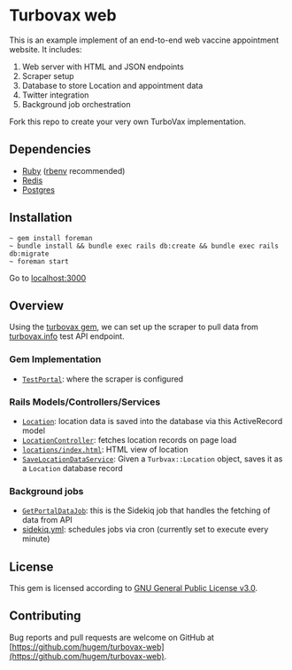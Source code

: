 # Turbovax web

This is an example implement of an end-to-end web vaccine appointment website. It includes:

1) Web server with HTML and JSON endpoints
2) Scraper setup
3) Database to store Location and appointment data
4) Twitter integration
5) Background job orchestration

Fork this repo to create your very own TurboVax implementation.

## Dependencies

* [Ruby](https://www.ruby-lang.org/en/downloads/) ([rbenv](https://github.com/rbenv/rbenv) recommended)
* [Redis](https://redis.io/topics/quickstart)
* [Postgres](https://www.postgresql.org/download/)

## Installation

```
~ gem install foreman
~ bundle install && bundle exec rails db:create && bundle exec rails db:migrate
~ foreman start
```

Go to [localhost:3000](http://localhost:3000/)
## Overview
Using the [turbovax gem](https://github.com/hugem/turbovax-gem), we can set up the scraper to pull data from [turbovax.info](http://api.turbovax.info/v1/test.json) test API endpoint.
### Gem Implementation
* [`TestPortal`](https://github.com/hugem/turbovax-web/blob/main/app/models/portals/test_portal.rb): where the scraper is configured
### Rails Models/Controllers/Services
* [`Location`](https://github.com/hugem/turbovax-web/blob/main/app/models/location.rb): location data is saved into the database via this ActiveRecord model
* [`LocationController`](https://github.com/hugem/turbovax-web/blob/main/app/controllers/locations_controller.rb): fetches location records on page load
* [`locations/index.html`](https://github.com/hugem/turbovax-web/blob/main/app/views/locations/index.html.erb): HTML view of location
* [`SaveLocationDataService`](https://github.com/hugem/turbovax-web/blob/main/app/services/save_location_data_service.rb): Given a `Turbvax::Location` object, saves it as a `Location` database record
### Background jobs
* [`GetPortalDataJob`](https://github.com/hugem/turbovax-web/blob/main/app/jobs/get_portal_data_job.rb): this is the Sidekiq job that handles the fetching of data from API
* [sidekiq.yml](https://github.com/hugem/turbovax-web/blob/main/config/sidekiq.yml): schedules jobs via cron (currently set to execute every minute)

## License

This gem is licensed according to [GNU General Public License v3.0](https://github.com/hugem/turbovax-gem/blob/main/LICENSE).

## Contributing

Bug reports and pull requests are welcome on GitHub at [https://github.com/hugem/turbovax-web](https://github.com/hugem/turbovax-web).
